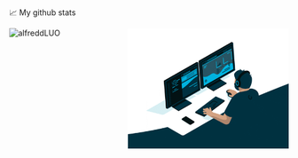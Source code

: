 📈 My github stats
<p> <img align="left" src="https://github-readme-stats.vercel.app/api?username=alfreddLUO&show_icons=true&theme=gotham" height="217" alt="alfreddLUO" />
<img align="right" alt="GIF" src="code.gif" width="290" height="217" />
</p>

